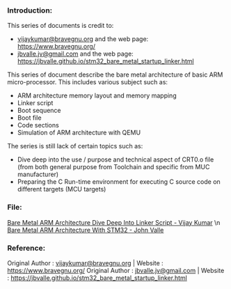 ### Introduction:
This series of documents is credit to:
- <vijaykumar@bravegnu.org> and the web page: https://www.bravegnu.org/
- <jbvalle.jv@gmail.com> and the web page: https://jbvalle.github.io/stm32_bare_metal_startup_linker.html

This series of document describe the bare metal architecture of basic ARM 
micro-processor. This includes various subject such as:
- ARM architecture memory layout and memory mapping
- Linker script
- Boot sequence
- Boot file
- Code sections
- Simulation of ARM architecture with QEMU

The series is still lack of certain topics such as:
- Dive deep into the use / purpose and technical aspect of CRT0.o file
(from both general purpose from Toolchain and specific from MUC manufacturer)
- Preparing the C Run-time environment for executing C source code on 
different targets (MCU targets)

### File:
[Bare Metal ARM Architecture Dive Deep Into Linker Script - Vijay Kumar](bare_metal_arm_vijay.pdf)
\n
[Bare Metal ARM Architecture With STM32 - John Valle](arm_bare_metal_programming_valle.pdf)

### Reference:
Original Author	: vijaykumar@bravegnu.org    | Website : https://www.bravegnu.org/
Original Author : jbvalle.jv@gmail.com       | Website : https://jbvalle.github.io/stm32_bare_metal_startup_linker.html

